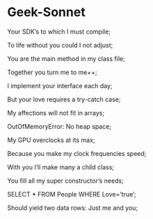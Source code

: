 Geek-Sonnet
===========
Your SDK’s to which I must compile;

To life without you could I not adjust;

You are the main method in my class file;

Together you turn me to me++;


 
I implement your interface each day;

But your love requires a try-catch case;

My affections will not fit in arrays;

OutOfMemoryError: No heap space;


 
My GPU overclocks at its max;

Because you make my clock frequencies speed;

With you I’ll make many a child class;

You fill all my super constructor’s needs;


 
SELECT * FROM People WHERE Love=’true’;

Should yield two data rows: Just me and you;